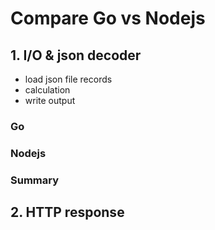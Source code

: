 # Compare Go vs Nodejs

## 1. I/O & json decoder
- load json file records
- calculation
- write output

### Go

### Nodejs

### Summary

## 2. HTTP response

